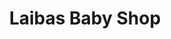 ---
title: "Laibas Baby Shop"
url: /karachi/laibas-baby-shop-shop-189-ground-floor-gul-plaza-market-m-a-jinnah-road-preedy-quarters/
shop: baby goods
---